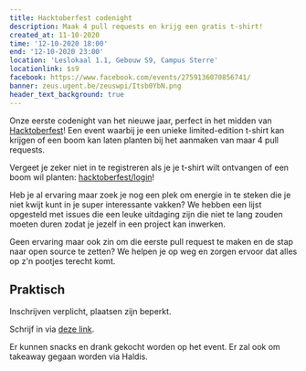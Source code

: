 ```yaml
---
title: Hacktoberfest codenight
description: Maak 4 pull requests en krijg een gratis t-shirt!
created_at: 11-10-2020
time: '12-10-2020 18:00'
end: '12-10-2020 23:00'
location: 'Leslokaal 1.1, Gebouw S9, Campus Sterre'
locationlink: $s9
facebook: https://www.facebook.com/events/2759136070856741/
banner: zeus.ugent.be/zeuswpi/Itsb0YbN.png
header_text_background: true
---
```



Onze eerste codenight van het nieuwe jaar, perfect in het midden van [Hacktoberfest][hacktob]! Een event waarbij je een unieke limited-edition t-shirt kan krijgen of een boom kan laten planten bij het aanmaken van maar 4 pull requests.

Vergeet je zeker niet in te registreren als je je t-shirt wilt ontvangen of een boom wil planten: [hacktoberfest/login](https://hacktoberfest.digitalocean.com/login)!

Heb je al ervaring maar zoek je nog een plek om energie in te steken die je niet kwijt kunt in je super interessante vakken? We hebben een lijst opgesteld met issues die een leuke uitdaging zijn die niet te lang zouden moeten duren zodat je jezelf in een project kan inwerken.

Geen ervaring maar ook zin om die eerste pull request te maken en de stap naar open source te zetten? We helpen je op weg en zorgen ervoor dat alles op z'n pootjes terecht komt.


## Praktisch

Inschrijven verplicht, plaatsen zijn beperkt.

Schrijf in via [deze link][gandalf].

Er kunnen snacks en drank gekocht worden op het event. Er zal ook om takeaway gegaan worden via Haldis.

[hacktob]: https://hacktoberfest.digitalocean.com/
[gandalf]: https://event.fkgent.be/events/305

